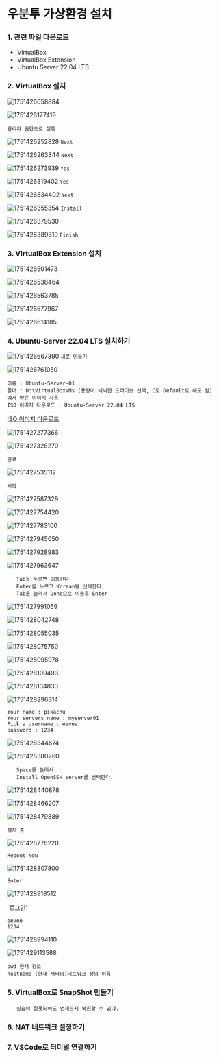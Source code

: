 # 우분투 가상환경 설치

### 1. 관련 파일 다운로드
   - VirtualBox
   - VirtualBox Extension
   - Ubuntu Server 22.04 LTS

### 2. VirtualBox 설치

![1751426058884](image/설치/1751426058884.png)

![1751426177419](image/설치/1751426177419.png)

`관리자 권한으로 실행`

![1751426252828](image/설치/1751426252828.png)
`Next`

![1751426263344](image/설치/1751426263344.png)
`Next`

![1751426273939](image/설치/1751426273939.png)
`Yes`

![1751426319402](image/설치/1751426319402.png)
`Yes`

![1751426334402](image/설치/1751426334402.png)
`Next`

![1751426355354](image/설치/1751426355354.png)
`Install`

![1751426379530](image/설치/1751426379530.png)

![1751426389310](image/설치/1751426389310.png)
`Finish`


### 3. VirtualBox Extension 설치

![1751426501473](image/설치/1751426501473.png)

![1751426538464](image/설치/1751426538464.png)

![1751426563785](image/설치/1751426563785.png)

![1751426577967](image/설치/1751426577967.png)

![1751426614185](image/설치/1751426614185.png)


### 4. Ubuntu-Server 22.04 LTS 설치하기

![1751426667390](image/설치/1751426667390.png) `새로 만들기`

![1751426761050](image/설치/1751426761050.png)

```
이름 : Ubuntu-Server-01
폴더 : D:\VirtualBoxVMs (용량이 넉넉한 드라이브 선택, C로 Default로 해도 됨)
에서 받은 이미지 사용
ISO 이미지 다운로드 : Ubuntu-Server 22.04 LTS
```
[ISO 이미지 다운로드](https://releases.ubuntu.com/22.04/?_ga=2.149898549.2084151835.1707729318-1126754318.1683186906&_gl=1*8pscxl*_gcl_au*MTAwNzMzOTExMy4xNzUxNDIyMDQw)

![1751427277366](image/설치/1751427277366.png)

![1751427328270](image/설치/1751427328270.png)

`완료`

![1751427535112](image/설치/1751427535112.png)

`시작`

![1751427587329](image/설치/1751427587329.png)

![1751427754420](image/설치/1751427754420.png)

![1751427783100](image/설치/1751427783100.png)

![1751427945050](image/설치/1751427945050.png)

![1751427928983](image/설치/1751427928983.png)

![1751427963647](image/설치/1751427963647.png)

```키보드 선택 
   Tab을 누르면 이동한다
   Enter를 누르고 Korean을 선택한다.
   Tab을 눌러서 Done으로 이동후 Enter
```

![1751427991059](image/설치/1751427991059.png)

![1751428042748](image/설치/1751428042748.png)

![1751428055035](image/설치/1751428055035.png)

![1751428075750](image/설치/1751428075750.png)

![1751428095978](image/설치/1751428095978.png)

![1751428109493](image/설치/1751428109493.png)

![1751428134833](image/설치/1751428134833.png)

![1751428296314](image/설치/1751428296314.png)

```
Your name : pikachu
Your servers name : myserver01
Pick a username : eevee
password : 1234
```

![1751428344674](image/설치/1751428344674.png)


![1751428380260](image/설치/1751428380260.png)

```
   Space를 눌러서
   Install OpenSSH server를 선택한다.
```

![1751428440878](image/설치/1751428440878.png)

![1751428466207](image/설치/1751428466207.png)

![1751428479889](image/설치/1751428479889.png)

`설치 중`


![1751428776220](image/설치/1751428776220.png)

`Reboot Now`

![1751428807800](image/설치/1751428807800.png)

`Enter`

![1751428918512](image/설치/1751428918512.png)

`로그인'

```
eevee
1234
```

![1751428994110](image/설치/1751428994110.png)

![1751429113588](image/설치/1751429113588.png)

```
pwd 현재 경로
hostname (현재 서버의)네트워크 상의 이름
```

### 5. VirtualBox로 SnapShot 만들기

```스냅샷은 현재 상태를 저장해놓는다.
   실습이 잘못되어도 언제든지 복원할 수 있다.
```


### 6. NAT 네트워크 설정하기


### 7. VSCode로 터미널 연결하기


